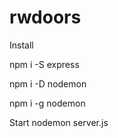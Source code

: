 # rwdoors

Install 


npm i -S express

npm i -D nodemon

npm i -g nodemon


Start
nodemon server.js
